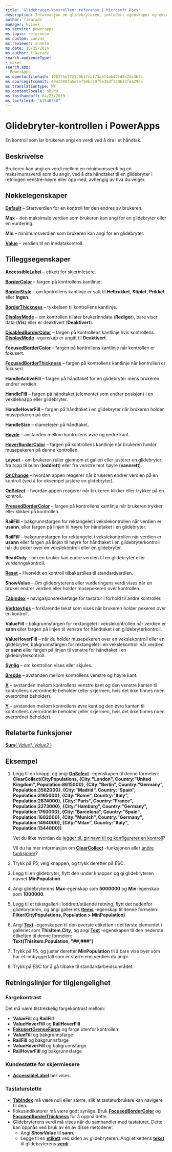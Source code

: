 ```yaml
---
title: 'Glidebryter-kontrollen: referanse | Microsoft Docs'
description: Informasjon om glidebryteren, inkludert egenskaper og eksempler
author: fikaradz
manager: kvivek
ms.service: powerapps
ms.topic: reference
ms.custom: canvas
ms.reviewer: anneta
ms.date: 10/25/2016
ms.author: fikaradz
search.audienceType:
- maker
search.app:
- PowerApps
ms.openlocfilehash: 198275ef72129b17cbf73a5f4eb47fd342de3b24
ms.sourcegitcommit: 4042388fa5e7ef50bc59f9e35df330613fea29ae
ms.translationtype: MT
ms.contentlocale: nb-NO
ms.lasthandoff: 04/23/2019
ms.locfileid: "61548758"
---
```

# <a name="slider-control-in-powerapps"></a>Glidebryter-kontrollen i PowerApps
En kontroll som lar brukeren angi en verdi ved å dra i et håndtak.

## <a name="description"></a>Beskrivelse
Brukeren kan angi en verdi mellom en minimumsverdi og en maksimumsverdi som du angir, ved å dra håndtaket til en glidebryter i retningen venstre-høyre eller opp-ned, avhengig av hva du velger.

## <a name="key-properties"></a>Nøkkelegenskaper
**[Default](properties-core.md)** – Startverdien for en kontroll før den endres av brukeren.

**Max** – den maksimale verdien som brukeren kan angi for en glidebryter eller en vurdering.

**Min** – minimumsverdien som brukeren kan angi for en glidebryter.

**[Value](properties-core.md)** – verdien til en inndatakontroll.

## <a name="additional-properties"></a>Tilleggsegenskaper
**[AccessibleLabel](properties-accessibility.md)** – etikett for skjermlesere.

**[BorderColor](properties-color-border.md)** – fargen på kontrollens kantlinje.

**[BorderStyle](properties-color-border.md)** – om kontrollens kantlinje er satt til **Heltrukket**, **Stiplet**, **Prikket** eller **Ingen**.

**[BorderThickness](properties-color-border.md)** – tykkelsen til kontrollens kantlinje.

**[DisplayMode](properties-core.md)** – om kontrollen tillater brukerinndata (**Rediger**), bare viser data (**Vis**) eller er deaktivert (**Deaktivert**).

**[DisabledBorderColor](properties-color-border.md)** – fargen på kontrollens kantlinje hvis kontrollens **[DisplayMode](properties-core.md)** -egenskap er angitt til **Deaktivert**.

**[FocusedBorderColor](properties-color-border.md)** – fargen på kontrollens kantlinje når kontrollen er fokusert.

**[FocusedBorderThickness](properties-color-border.md)** – fargen på kontrollens kantlinje når kontrollen er fokusert.

**HandleActiveFill** – fargen på håndtaket for en glidebryter mens brukeren endrer verdien.

**HandleFill** – fargen på håndtaket (elementet som endrer posisjon) i en veksleknapp eller glidebryter.

**HandleHoverFill** – fargen på håndtaket i en glidebryter når brukeren holder musepekeren på den.

**HandleSize** – diameteren på håndtaket.

**[Høyde](properties-size-location.md)** – avstanden mellom kontrollens øvre og nedre kant.

**[HoverBorderColor](properties-color-border.md)** – fargen på kontrollens kantlinje når brukeren holder musepekeren på denne kontrollen.

**Layout** – om brukeren ruller gjennom et galleri eller justerer en glidebryter fra topp til bunn (**loddrett**) eller fra venstre mot høyre (**vannrett**).

**[OnChange](properties-core.md)** – hvordan appen reagerer når brukeren endrer verdien på en kontroll (ved å for eksempel justere en glidebryter).

**[OnSelect](properties-core.md)** – hvordan appen reagerer når brukeren klikker eller trykker på en kontroll.

**[PressedBorderColor](properties-color-border.md)** – fargen på kontrollens kantlinje når brukeren trykker eller klikker på kontrollen.

**RailFill** – bakgrunnsfargen for rektangelet i vekslekontrollen når verdien er **usann**, eller fargen på linjen til høyre for håndtaket i en glidebryter.

**RailFill** – bakgrunnsfargen for rektangelet i vekslekontrollen når verdien er **usann** eller fargen på linjen til høyre for håndtaket i en glidebryterkontroll når du peker over en vekslekontroll eller en glidebryter.

**ReadOnly** – om en bruker kan endre verdien til en glidebryter eller vurderingskontroll.

**[Reset](properties-core.md)** – Hvorvidt en kontroll tilbakestilles til standardverdien.

**ShowValue** – Om glidebryterens eller vurderingens verdi vises når en bruker endrer verdien eller holder musepekeren over kontrollen.

**[TabIndex](properties-accessibility.md)** – navigasjonsrekkefølge for tastatur i forhold til andre kontroller.

**[Verktøytips](properties-core.md)** – forklarende tekst som vises når brukeren holder pekeren over en kontroll.

**ValueFill** – bakgrunnsfargen for rektangelet i vekslekontrollen når verdien er **sann** eller fargen på linjen til venstre for håndtaket i en glidebryterkontroll.

**ValueHoverFill** – når du holder musepekeren over en vekslekontroll eller en glidebryter, bakgrunnsfargen for rektangelet i en vekslekontroll når verdien er **sann** eller fargen på linjen til venstre for håndtaket i en glidebryterkontroll.

**[Synlig](properties-core.md)** – om kontrollen vises eller skjules.

**[Bredde](properties-size-location.md)** – avstanden mellom kontrollens venstre og høyre kant.

**[X](properties-size-location.md)** – avstanden mellom kontrollens venstre kant og den venstre kanten til kontrollens overordnede beholder (eller skjermen, hvis det ikke finnes noen overordnet beholder).

**[Y](properties-size-location.md)** – avstanden mellom kontrollens øvre kant og den øvre kanten til kontrollens overordnede beholder (eller skjermen, hvis det ikke finnes noen overordnet beholder).

## <a name="related-functions"></a>Relaterte funksjoner
[**Sum**( *Value1*, *Value2* )](../functions/function-aggregates.md)

## <a name="example"></a>Eksempel
1. Legg til en knapp, og angi **[OnSelect](properties-core.md)** -egenskapen til denne formelen:
   <br>**ClearCollect(CityPopulations, {City:"London", Country:"United Kingdom", Population:8615000}, {City:"Berlin", Country:"Germany", Population:3562000}, {City:"Madrid", Country:"Spain", Population:3165000}, {City:"Rome", Country:"Italy", Population:2874000}, {City:"Paris", Country:"France", Population:2273000}, {City:"Hamburg", Country:"Germany", Population:1760000}, {City:"Barcelona", Country:"Spain", Population:1602000}, {City:"Munich", Country:"Germany", Population:1494000}, {City:"Milan", Country:"Italy", Population:1344000})**
   
    Vet du ikke hvordan du [legger til, gir navn til og konfigurerer en kontroll](../add-configure-controls.md)?
   
    Vil du ha mer informasjon om **[ClearCollect](../functions/function-clear-collect-clearcollect.md)** -funksjonen eller [andre funksjoner](../formula-reference.md)?
2. Trykk på F5, velg knappen, og trykk deretter på ESC.
3. Legg til en glidebryter, flytt den under knappen og gi glidebryteren navnet **MinPopulation**.
4. Angi glidebryterens **Max**-egenskap som **5000000** og **Min**-egenskap som **1000000**.
5. Legg til et tekstgalleri i loddrett/stående retning, flytt det nedenfor glidebryteren, og angi galleriets **[Items](properties-core.md)** -egenskap til denne formelen:<br>
   **Filter(CityPopulations, Population > MinPopulation)**
6. Angi **[Text](properties-core.md)** -egenskapen til den øverste etiketten i det første elementet i galleriet som **ThisItem.City**, og angi **[Text](properties-core.md)** -egenskapen til den nederste etiketten til denne formelen:<br> **Text(ThisItem.Population, "##,###")**
7. Trykk på F5, og juster deretter **MinPopulation** til å bare vise byer som har et innbyggertall som er større enn verdien du angir.
8. Trykk på ESC for å gå tilbake til standardarbeidsområdet.


## <a name="accessibility-guidelines"></a>Retningslinjer for tilgjengelighet
### <a name="color-contrast"></a>Fargekontrast
Det må være tilstrekkelig fargekontrast mellom:
* **ValueFill** og **RailFill**
* **ValueHoverFill** og **RailHoverFill**
* **[FokusertGrenseFarge](properties-color-border.md)** og farge utenfor kontrollen
* **ValueFill** og bakgrunnsfarge
* **RailFill** og bakgrunnsfarge
* **ValueHoverFill** og bakgrunnsfarge
* **RailHoverFill** og bakgrunnsfarge

### <a name="screen-reader-support"></a>Kundestøtte for skjermlesere
* **[AccessibleLabel](properties-accessibility.md)** bør vises.

### <a name="keyboard-support"></a>Tastaturstøtte
* **[TabIndex](properties-accessibility.md)** må være null eller større, slik at tastaturbrukere kan navigere til den.
* Fokusindikatorer må være godt synlige. Bruk **[FocusedBorderColor](properties-color-border.md)** og **[FocusedBorderThickness](properties-color-border.md)** for å oppnå dette.
* Glidebryterens verdi må vises når du samhandler med tastaturet. Dette kan oppnås ved bruk av én av disse metodene:
    * Angi **ShowValue** til **sann**.
    * Legge til en **[etikett](control-text-box.md)** ved siden av glidebryteren. Angi etikettens **[tekst](properties-core.md)** til glidebryterens **[verdi](properties-core.md)** .
